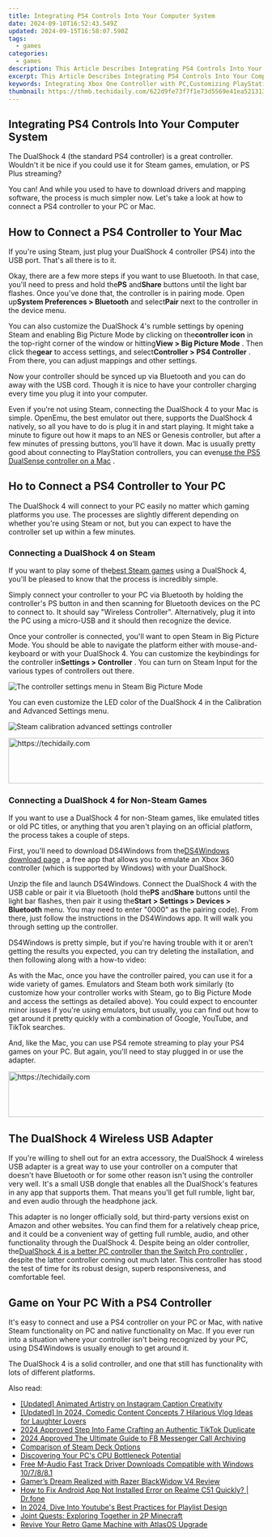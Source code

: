 ```yaml
---
title: Integrating PS4 Controls Into Your Computer System
date: 2024-09-10T16:52:43.549Z
updated: 2024-09-15T16:58:07.590Z
tags:
  - games
categories:
  - games
description: This Article Describes Integrating PS4 Controls Into Your Computer System
excerpt: This Article Describes Integrating PS4 Controls Into Your Computer System
keywords: Integrating Xbox One Controller with PC,Customizing PlayStation 4 Gamepad on Windows,Embedding PS4 Controller in PC Setup,Enhancing Gaming Experience,PS4 to Computer Interface Guide for Gamers,Cross-Platform Gaming,USB Adapter for PlayStation 4 on Windows System
thumbnail: https://thmb.techidaily.com/622d9fe73f7f1e73d5569e41ea521313a670d1c14e23661bf478ad1eace74e43.jpg
---
```


## Integrating PS4 Controls Into Your Computer System

 The DualShock 4 (the standard PS4 controller) is a great controller. Wouldn't it be nice if you could use it for Steam games, emulation, or PS Plus streaming?

 You can! And while you used to have to download drivers and mapping software, the process is much simpler now. Let's take a look at how to connect a PS4 controller to your PC or Mac.

## How to Connect a PS4 Controller to Your Mac

 If you're using Steam, just plug your DualShock 4 controller (PS4) into the USB port. That's all there is to it.

 Okay, there are a few more steps if you want to use Bluetooth. In that case, you'll need to press and hold the**PS** and**Share** buttons until the light bar flashes. Once you've done that, the controller is in pairing mode. Open up**System Preferences > Bluetooth** and select**Pair** next to the controller in the device menu.

 You can also customize the DualShock 4's rumble settings by opening Steam and enabling Big Picture Mode by clicking on the**controller icon** in the top-right corner of the window or hitting**View > Big Picture Mode** . Then click the**gear** to access settings, and select**Controller > PS4 Controller** . From there, you can adjust mappings and other settings.

 Now your controller should be synced up via Bluetooth and you can do away with the USB cord. Though it is nice to have your controller charging every time you plug it into your computer.

 Even if you're not using Steam, connecting the DualShock 4 to your Mac is simple. OpenEmu, the best emulator out there, supports the DualShock 4 natively, so all you have to do is plug it in and start playing. It might take a minute to figure out how it maps to an NES or Genesis controller, but after a few minutes of pressing buttons, you'll have it down. Mac is usually pretty good about connecting to PlayStation controllers, you can even[use the PS5 DualSense controller on a Mac](https://www.makeuseof.com/how-to-use-ps5-dualsense-controller-with-mac/) .

## Ho to Connect a PS4 Controller to Your PC

 The DualShock 4 will connect to your PC easily no matter which gaming platforms you use. The processes are slightly different depending on whether you're using Steam or not, but you can expect to have the controller set up within a few minutes.

### Connecting a DualShock 4 on Steam

 If you want to play some of the[best Steam games](https://www.makeuseof.com/tag/best-free-steam-games/) using a DualShock 4, you'll be pleased to know that the process is incredibly simple.

 Simply connect your controller to your PC via Bluetooth by holding the controller's PS button in and then scanning for Bluetooth devices on the PC to connect to. It should say "Wireless Controller". Alternatively, plug it into the PC using a micro-USB and it should then recognize the device.

 Once your controller is connected, you'll want to open Steam in Big Picture Mode. You should be able to navigate the platform either with mouse-and-keyboard or with your DualShock 4\. You can customize the keybindings for the controller in**Settings > Controller** . You can turn on Steam Input for the various types of controllers out there.

![The controller settings menu in Steam Big Picture Mode](https://static1.makeuseofimages.com/wordpress/wp-content/uploads/2023/08/steam-big-picture-controller.jpg)

 You can even customize the LED color of the DualShock 4 in the Calibration and Advanced Settings menu.

![Steam calibration advanced settings controller](https://static1.makeuseofimages.com/wordpress/wp-content/uploads/2023/08/steam-big-picture-mode-led.jpg)

<!-- affiliate ads begin -->
<a href="https://appsumo.8odi.net/c/5597632/2129741/7443" target="_top" id="2129741">
  <img src="//a.impactradius-go.com/display-ad/7443-2129741" border="0" alt="https://techidaily.com" width="728" height="90"/>
</a>
<img height="0" width="0" src="https://appsumo.8odi.net/i/5597632/2129741/7443" style="position:absolute;visibility:hidden;" border="0" />
<!-- affiliate ads end -->

### Connecting a DualShock 4 for Non-Steam Games

 If you want to use a DualShock 4 for non-Steam games, like emulated titles or old PC titles, or anything that you aren't playing on an official platform, the process takes a couple of steps.

 First, you'll need to download DS4Windows from the[DS4Windows download page](https://ds4-windows.com/download/ryochan7-ds4windows/) , a free app that allows you to emulate an Xbox 360 controller (which is supported by Windows) with your DualShock.

 Unzip the file and launch DS4Windows. Connect the DualShock 4 with the USB cable or pair it via Bluetooth (hold the**PS** and**Share** buttons until the light bar flashes, then pair it using the**Start > Settings > Devices > Bluetooth** menu. You may need to enter "0000" as the pairing code). From there, just follow the instructions in the DS4Windows app. It will walk you through setting up the controller.

 DS4Windows is pretty simple, but if you're having trouble with it or aren't getting the results you expected, you can try deleting the installation, and then following along with a how-to video:

 As with the Mac, once you have the controller paired, you can use it for a wide variety of games. Emulators and Steam both work similarly (to customize how your controller works with Steam, go to Big Picture Mode and access the settings as detailed above). You could expect to encounter minor issues if you're using emulators, but usually, you can find out how to get around it pretty quickly with a combination of Google, YouTube, and TikTok searches.

 And, like the Mac, you can use PS4 remote streaming to play your PS4 games on your PC. But again, you'll need to stay plugged in or use the adapter.

<!-- affiliate ads begin -->
<a href="https://appsumo.8odi.net/c/5597632/2123727/7443" target="_top" id="2123727">
  <img src="//a.impactradius-go.com/display-ad/7443-2123727" border="0" alt="https://techidaily.com" width="728" height="90"/>
</a>
<img height="0" width="0" src="https://appsumo.8odi.net/i/5597632/2123727/7443" style="position:absolute;visibility:hidden;" border="0" />
<!-- affiliate ads end -->

## The DualShock 4 Wireless USB Adapter

 If you're willing to shell out for an extra accessory, the DualShock 4 wireless USB adapter is a great way to use your controller on a computer that doesn't have Bluetooth or for some other reason isn't using the controller very well. It's a small USB dongle that enables all the DualShock's features in any app that supports them. That means you'll get full rumble, light bar, and even audio through the headphone jack.

 This adapter is no longer officially sold, but third-party versions exist on Amazon and other websites. You can find them for a relatively cheap price, and it could be a convenient way of getting full rumble, audio, and other functionality through the DualShock 4\. Despite being an older controller, the[DualShock 4 is a better PC controller than the Switch Pro controller](https://www.makeuseof.com/dualshock-4-vs-switch-pro-controller-best-for-pc-gaming/) , despite the latter controller coming out much later. This controller has stood the test of time for its robust design, superb responsiveness, and comfortable feel.

## Game on Your PC With a PS4 Controller

 It's easy to connect and use a PS4 controller on your PC or Mac, with native Steam functionality on PC and native functionality on Mac. If you ever run into a situation where your controller isn't being recognized by your PC, using DS4Windows is usually enough to get around it.

 The DualShock 4 is a solid controller, and one that still has functionality with lots of different platforms.

<ins class="adsbygoogle"
     style="display:block"
     data-ad-format="autorelaxed"
     data-ad-client="ca-pub-7571918770474297"
     data-ad-slot="1223367746"></ins>

<ins class="adsbygoogle"
     style="display:block"
     data-ad-client="ca-pub-7571918770474297"
     data-ad-slot="8358498916"
     data-ad-format="auto"
     data-full-width-responsive="true"></ins>

<span class="atpl-alsoreadstyle">Also read:</span>
<div><ul>
<li><a href="https://extra-lessons.techidaily.com/updated-animated-artistry-on-instagram-caption-creativity/"><u>[Updated] Animated Artistry on Instagram Caption Creativity</u></a></li>
<li><a href="https://facebook-record-videos.techidaily.com/updated-in-2024-comedic-content-concepts-7-hilarious-vlog-ideas-for-laughter-lovers/"><u>[Updated] In 2024, Comedic Content Concepts 7 Hilarious Vlog Ideas for Laughter Lovers</u></a></li>
<li><a href="https://tiktok-clips.techidaily.com/2024-approved-step-into-fame-crafting-an-authentic-tiktok-duplicate/"><u>2024 Approved Step Into Fame Crafting an Authentic TikTok Duplicate</u></a></li>
<li><a href="https://remote-screen-capture.techidaily.com/2024-approved-the-ultimate-guide-to-fb-messenger-call-archiving/"><u>2024 Approved The Ultimate Guide to FB Messenger Call Archiving</u></a></li>
<li><a href="https://games-able.techidaily.com/comparison-of-steam-deck-options/"><u>Comparison of Steam Deck Options</u></a></li>
<li><a href="https://games-able.techidaily.com/discovering-your-pcs-cpu-bottleneck-potential/"><u>Discovering Your PC's CPU Bottleneck Potential</u></a></li>
<li><a href="https://hardware-updates.techidaily.com/free-m-audio-fast-track-driver-downloads-compatible-with-windows-107881/"><u>Free M-Audio Fast Track Driver Downloads Compatible with Windows 10/7/8/8.1</u></a></li>
<li><a href="https://games-able.techidaily.com/gamers-dream-realized-with-razer-blackwidow-v4-review/"><u>Gamer’s Dream Realized with Razer BlackWidow V4 Review</u></a></li>
<li><a href="https://change-location.techidaily.com/how-to-fix-android-app-not-installed-error-on-realme-c51-quickly-drfone-by-drfone-fix-android-problems-fix-android-problems/"><u>How to Fix Android App Not Installed Error on Realme C51 Quickly? | Dr.fone</u></a></li>
<li><a href="https://youtube-data.techidaily.com/24-dive-into-youtubes-best-practices-for-playlist-design/"><u>In 2024, Dive Into Youtube's Best Practices for Playlist Design</u></a></li>
<li><a href="https://games-able.techidaily.com/joint-quests-exploring-together-in-2p-minecraft/"><u>Joint Quests: Exploring Together in 2P Minecraft</u></a></li>
<li><a href="https://games-able.techidaily.com/revive-your-retro-game-machine-with-atlasos-upgrade/"><u>Revive Your Retro Game Machine with AtlasOS Upgrade</u></a></li>
</ul></div>

